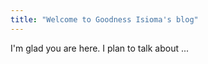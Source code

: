```yaml
---
title: "Welcome to Goodness Isioma's blog"
---
```


I'm glad you are here. I plan to talk about ...
